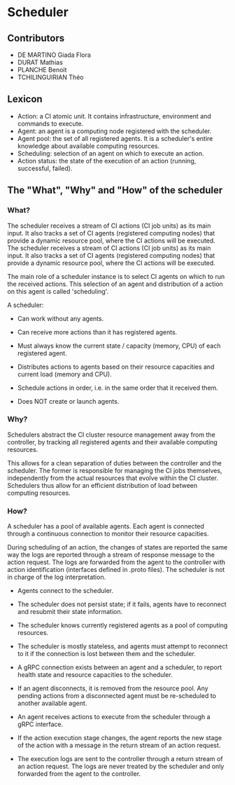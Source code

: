 # Scheduler

## Contributors

- DE MARTINO Giada Flora
- DURAT Mathias
- PLANCHE Benoit
- TCHILINGUIRIAN Théo

## Lexicon

- Action: a CI atomic unit. It contains infrastructure, environment and commands to execute.
- Agent: an agent is a computing node registered with the scheduler.
- Agent pool: the set of all registered agents. It is a scheduler's entire knowledge about available computing resources.
- Scheduling: selection of an agent on which to execute an action.
- Action status: the state of the execution of an action (running, successful, failed).

## The "What", "Why" and "How" of the scheduler

### What?

The scheduler receives a stream of CI actions (CI job units) as its main input. It also tracks a set of CI agents (registered computing nodes) that provide a dynamic resource pool, where the CI actions will be executed.
The scheduler receives a stream of CI actions (CI job units) as its main input. It also tracks a set of CI agents (registered computing nodes) that provide a dynamic resource pool, where the CI actions will be executed.

The main role of a scheduler instance is to select CI agents on which to run the received actions. This selection of an agent and distribution of a action on this agent is called 'scheduling'.

A scheduler:

- Can work without any agents.
- Can receive more actions than it has registered agents.
- Must always know the current state / capacity (memory, CPU) of each registered agent.
- Distributes actions to agents based on their resource capacities and current load (memory and CPU).
- Schedule actions in order, i.e. in the same order that it received them.

- Does NOT create or launch agents.

### Why?

Schedulers abstract the CI cluster resource management away from the controller, by tracking all registered agents and their available computing resources.

This allows for a clean separation of duties between the controller and the scheduler. The former is responsible for managing the CI jobs themselves, independently from the actual resources that evolve within the CI cluster.  
Schedulers thus allow for an efficient distribution of load between computing resources.

### How?

A scheduler has a pool of available agents. Each agent is connected through a continuous connection to monitor their resource capacities.

During scheduling of an action, the changes of states are reported the same way the logs are reported through a stream of response message to the action request. The logs are forwarded from the agent to the controller with action identification (interfaces defined in .proto files). The scheduler is not in charge of the log interpretation.

- Agents connect to the scheduler.
- The scheduler does not persist state; if it fails, agents have to reconnect and resubmit their state information.

- The scheduler knows currently registered agents as a pool of computing resources.
- The scheduler is mostly stateless, and agents must attempt to reconnect to it if the connection is lost between them and the scheduler. 
- A gRPC connection exists between an agent and a scheduler, to report health state and resource capacities to the scheduler.
- If an agent disconnects, it is removed from the resource pool. Any pending actions from a disconnected agent must be re-scheduled to another available agent.

- An agent receives actions to execute from the scheduler through a gRPC interface.
- If the action execution stage changes, the agent reports the new stage of the action with a message in the return stream of an action request.
- The execution logs are sent to the controller through a return stream of an action request. The logs are never treated by the scheduler and only forwarded from the agent to the controller.
